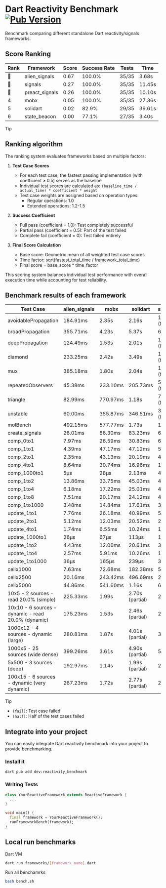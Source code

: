 # Dart Reactivity Benchmark [![Pub Version](https://img.shields.io/pub/v/reactivity_benchmark)](https://pub.dev/packages/reactivity_benchmark)

Benchmark comparing different standalone Dart reactivity/signals frameworks.

## Score Ranking

<!-- ranking start -->
| Rank | Framework | Score | Success Rate | Tests | Time |
|------|-----------|-------|--------------|-------|------|
| 🥇 | alien_signals | 0.67 | 100.0% | 35/35 | 3.68s |
| 🥈 | signals | 0.27 | 100.0% | 35/35 | 11.45s |
| 🥉 | preact_signals | 0.26 | 100.0% | 35/35 | 10.10s |
| 4 | mobx | 0.05 | 100.0% | 35/35 | 27.36s |
| 5 | solidart | 0.02 | 82.9% | 29/35 | 39.61s |
| 6 | state_beacon | 0.00 | 77.1% | 27/35 | 3.40s |

<!-- ranking end -->

> [!TIP]
> ## Ranking algorithm
>
> The ranking system evaluates frameworks based on multiple factors:
>
> 1. **Test Case Scores**
>    - For each test case, the fastest passing implementation (with coefficient ≥ 0.5) serves as the baseline
>    - Individual test scores are calculated as: `(baseline_time / actual_time) * coefficient * weight`
>    - Test case weights are assigned based on operation types:
>      - Regular operations: 1.0
>      - Extended operations: 1.2-1.5
>
> 2. **Success Coefficient**
>    - Full pass (coefficient = 1.0): Test completely successful
>    - Partial pass (coefficient = 0.5): Part of the test failed
>    - Complete fail (coefficient = 0): Test failed entirely
>
> 3. **Final Score Calculation**
>    - Base score: Geometric mean of all weighted test case scores
>    - Time factor: sqrt(fastest_total_time / framework_total_time)
>    - Final score = base_score * time_factor
>
> This scoring system balances individual test performance with overall execution time while accounting for test reliability.

## Benchmark results of each framework

<!-- test-case start -->
| Test Case | alien_signals | mobx | solidart | state_beacon | preact_signals | signals |
|---|---|---|---|---|---|---|
| avoidablePropagation | 184.91ms | 2.35s | 2.16s | 150.85ms (fail) | 205.82ms | 206.17ms |
| broadPropagation | 355.71ms | 4.23s | 5.37s | 6.30ms (fail) | 462.32ms | 450.24ms |
| deepPropagation | 124.49ms | 1.53s | 2.01s | 139.28ms (fail) | 181.82ms | 172.96ms |
| diamond | 233.25ms | 2.42s | 3.49s | 184.24ms (fail) | 283.56ms | 288.36ms |
| mux | 385.18ms | 1.80s | 2.04s | 188.72ms (fail) | 383.15ms | 413.11ms |
| repeatedObservers | 45.38ms | 233.10ms | 205.73ms | 51.99ms (fail) | 39.60ms | 46.64ms |
| triangle | 82.99ms | 770.97ms | 1.18s | 75.90ms (fail) | 99.83ms | 105.10ms |
| unstable | 60.00ms | 355.87ms | 346.51ms | 336.84ms (fail) | 67.53ms | 73.96ms |
| molBench | 492.15ms | 577.77ms | 1.73s | 1.21ms | 491.41ms | 489.77ms |
| create_signals | 26.01ms | 86.30ms | 83.23ms | 63.06ms | 4.61ms | 26.07ms |
| comp_0to1 | 7.97ms | 26.59ms | 30.83ms | 60.91ms | 17.50ms | 12.09ms |
| comp_1to1 | 4.39ms | 47.17ms | 47.12ms | 54.83ms | 14.42ms | 27.55ms |
| comp_2to1 | 2.35ms | 43.13ms | 20.19ms | 42.92ms | 15.73ms | 10.24ms |
| comp_4to1 | 8.64ms | 30.74ms | 16.96ms | 16.65ms | 18.23ms | 2.19ms |
| comp_1000to1 | 5μs | 28μs | 2.13ms | 40μs | 4μs | 5μs |
| comp_1to2 | 13.86ms | 33.75ms | 45.03ms | 47.54ms | 28.62ms | 13.36ms |
| comp_1to4 | 6.18ms | 17.22ms | 25.01ms | 46.42ms | 21.68ms | 11.69ms |
| comp_1to8 | 7.51ms | 20.17ms | 24.12ms | 43.81ms | 7.09ms | 6.69ms |
| comp_1to1000 | 3.48ms | 14.84ms | 17.61ms | 37.81ms | 5.41ms | 4.43ms |
| update_1to1 | 7.76ms | 26.18ms | 40.99ms | 5.74ms | 9.72ms | 9.24ms |
| update_2to1 | 5.12ms | 12.03ms | 20.52ms | 2.90ms | 5.54ms | 4.57ms |
| update_4to1 | 1.74ms | 6.55ms | 10.24ms | 1.56ms | 3.01ms | 2.31ms |
| update_1000to1 | 26μs | 67μs | 113μs | 15μs | 20μs | 22μs |
| update_1to2 | 4.43ms | 12.06ms | 20.61ms | 3.31ms | 4.07ms | 4.95ms |
| update_1to4 | 2.57ms | 5.91ms | 10.26ms | 1.46ms | 3.69ms | 2.30ms |
| update_1to1000 | 36μs | 165μs | 239μs | 369μs | 143μs | 43μs |
| cellx1000 | 7.63ms | 72.68ms | 182.38ms | 5.36ms | 9.71ms | 9.53ms |
| cellx2500 | 20.16ms | 243.42ms | 496.69ms | 21.25ms | 31.30ms | 31.27ms |
| cellx5000 | 44.86ms | 541.60ms | 1.16s | 65.00ms | 78.91ms | 64.98ms |
| 10x5 - 2 sources - read 20.0% (simple) | 225.33ms | 1.99s | 2.70s (partial) | 243.96ms | 508.72ms | 525.83ms |
| 10x10 - 6 sources - dynamic - read 20.0% (dynamic) | 175.23ms | 1.53s | 2.46s (partial) | 202.92ms | 275.27ms | 284.47ms |
| 1000x12 - 4 sources - dynamic (large) | 280.81ms | 1.87s | 4.01s (partial) | 335.45ms | 3.53s | 3.94s |
| 1000x5 - 25 sources (wide dense) | 399.26ms | 3.61s | 4.90s (partial) | 503.21ms | 2.62s | 3.50s |
| 5x500 - 3 sources (deep) | 192.97ms | 1.14s | 1.99s (partial) | 203.57ms | 231.44ms | 230.83ms |
| 100x15 - 6 sources - dynamic (very dynamic) | 267.23ms | 1.72s | 2.77s (partial) | 259.39ms | 446.21ms | 480.60ms |

<!-- test-case end -->

> [!TIP]
> - `(fail)`: Test case failed
> - `(half)`: Half of the test cases failed

## Integrate into your project

You can easily integrate Dart reactivity benchmark into your project to provide benchmarking.

### Install it

```bash
dart pub add dev:reactivity_benchmark
```

### Writing Tests

```dart
class YourReactiveFramework extends ReactiveFramework {
  ...
}

void main() {
  final framework = YourReactiveFramework();
  runFrameworkBench(framework);
}
```

## Local run benchmarks

Dart VM
```bash
dart run frameworks/[framework_name].dart
```

Run all benchamrks
```bash
bash bench.sh
```
